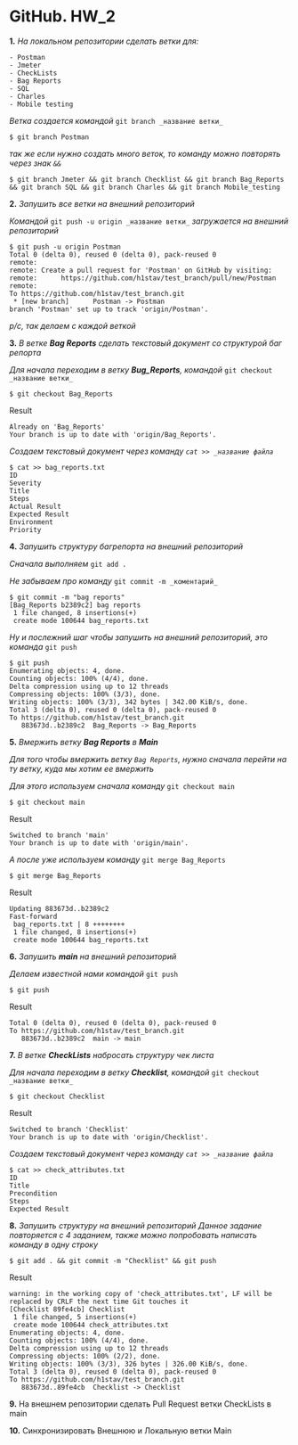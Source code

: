 # GitHub. HW_2 
**1.** _На локальном репозитории сделать ветки для:_
```
- Postman 
- Jmeter 
- CheckLists 
- Bag Reports 
- SQL 
- Charles 
- Mobile testing 
```
  _Ветка создается командой_ `git branch _название ветки_`
  ```
$ git branch Postman
```
  _так же если  нужно создать много веток, то команду можно повторять через знак `&&`_
```
$ git branch Jmeter && git branch Checklist && git branch Bag_Reports && git branch SQL && git branch Charles && git branch Mobile_testing
```
**2.** _Запушить все ветки на внешний репозиторий_

_Командой_ `git push -u origin _название ветки_` _загружается на внешний репозиторий_
```
$ git push -u origin Postman
Total 0 (delta 0), reused 0 (delta 0), pack-reused 0
remote:
remote: Create a pull request for 'Postman' on GitHub by visiting:
remote:      https://github.com/h1stav/test_branch/pull/new/Postman
remote:
To https://github.com/h1stav/test_branch.git
 * [new branch]      Postman -> Postman
branch 'Postman' set up to track 'origin/Postman'.
```
_p/c, так делаем с каждой веткой_

**3.** _В ветке **Bag Reports** сделать текстовый документ со структурой баг репорта_ 

_Для начала переходим в ветку **Bug_Reports**,_ _командой_ `git checkout _название ветки_`
```
$ git checkout Bag_Reports
```
Result
```
Already on 'Bag_Reports'
Your branch is up to date with 'origin/Bag_Reports'.
```
_Создаем текстовый документ через команду `cat >> _название файла`_
```
$ cat >> bag_reports.txt
ID
Severity
Title
Steps
Actual Result
Expected Result
Environment
Priority
```
**4.** _Запушить структуру багрепорта на внешний репозиторий_

_Сначала выполняем_ `git add .`

_Не забываем про команду_ `git commit -m _коментарий_`
```
$ git commit -m "bag reports"
[Bag_Reports b2389c2] bag reports
 1 file changed, 8 insertions(+)
 create mode 100644 bag_reports.txt
```
_Ну и послежний шаг чтобы запушить на внешний репозиторий, это команда_ `git push`
```
$ git push
Enumerating objects: 4, done.
Counting objects: 100% (4/4), done.
Delta compression using up to 12 threads
Compressing objects: 100% (3/3), done.
Writing objects: 100% (3/3), 342 bytes | 342.00 KiB/s, done.
Total 3 (delta 0), reused 0 (delta 0), pack-reused 0
To https://github.com/h1stav/test_branch.git
   883673d..b2389c2  Bag_Reports -> Bag_Reports
```
**5.** _Вмержить ветку **Bag Reports** в **Main**_ 

_Для того чтобы вмержить ветку `Bag Reports`, нужно сначала перейти на ту ветку, куда мы хотим ее вмержить_

_Для этого используем сначала команду_ `git checkout main`
```
$ git checkout main
```
Result
```
Switched to branch 'main'
Your branch is up to date with 'origin/main'.
```
_А после уже используем команду_ `git merge Bag_Reports`
```
$ git merge Bag_Reports
```
Result
```
Updating 883673d..b2389c2
Fast-forward
 bag_reports.txt | 8 ++++++++
 1 file changed, 8 insertions(+)
 create mode 100644 bag_reports.txt
```
**6.** _Запушить **main** на внешний репозиторий_

_Делаем известной нами командой_ `git push`
```
$ git push
```
Result
```
Total 0 (delta 0), reused 0 (delta 0), pack-reused 0
To https://github.com/h1stav/test_branch.git
   883673d..b2389c2  main -> main
```
**7.** _В ветке **CheckLists** набросать структуру чек листа_

_Для начала переходим в ветку **Checklist**,_ _командой_ `git checkout _название ветки_`
```
$ git checkout Checklist
```
Result
```
Switched to branch 'Checklist'
Your branch is up to date with 'origin/Checklist'.
```
_Создаем текстовый документ через команду `cat >> _название файла`_
```
$ cat >> check_attributes.txt
ID
Title
Precondition
Steps
Expected Result
```
**8.** _Запушить структуру на внешний репозиторий_ 
_Данное задание повторяется с 4 заданием, также можно попробовать написать команду в одну строку_
```
$ git add . && git commit -m "Checklist" && git push
```
Result
```
warning: in the working copy of 'check_attributes.txt', LF will be replaced by CRLF the next time Git touches it
[Checklist 89fe4cb] Checklist
 1 file changed, 5 insertions(+)
 create mode 100644 check_attributes.txt
Enumerating objects: 4, done.
Counting objects: 100% (4/4), done.
Delta compression using up to 12 threads
Compressing objects: 100% (2/2), done.
Writing objects: 100% (3/3), 326 bytes | 326.00 KiB/s, done.
Total 3 (delta 0), reused 0 (delta 0), pack-reused 0
To https://github.com/h1stav/test_branch.git
   883673d..89fe4cb  Checklist -> Checklist
```
**9.** На внешнем репозитории сделать Pull Request ветки CheckLists в main 


**10.** Синхронизировать Внешнюю и Локальную ветки Main
